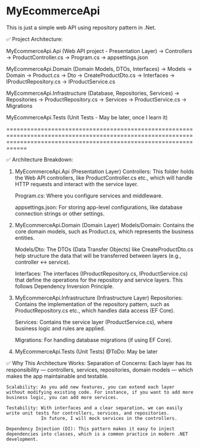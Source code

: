 # MyEcommerceApi
This is just a simple web API using repository pattern in .Net. 

✅ Project Architecture:

MyEcommerceApi.Api (Web API project - Presentation Layer)
	-> Controllers
		-> ProductController.cs
	-> Program.cs
	-> appsettings.json
	
MyEcommerceApi.Domain (Domain Models, DTOs, Interfaces)
	-> Models
		-> Domain
			-> Product.cs
		-> Dto
			-> CreateProductDto.cs
	-> Interfaces
		-> IProductRepository.cs
		-> IProductService.cs
	
MyEcommerceApi.Infrastructure (Database, Repositories, Services)
	-> Repositories
		-> ProductRepository.cs
	-> Services
		-> ProductService.cs
	-> Migrations
	
MyEcommerceApi.Tests (Unit Tests - May be later, once I learn it)

========================================================================================================================================================================

✅ Architecture Breakdown:
1. MyEcommerceApi.Api (Presentation Layer)
	Controllers: This folder holds the Web API controllers, like ProductController.cs etc., which will handle HTTP requests and interact with the service layer.

	Program.cs: Where you configure services and middleware.

	appsettings.json: For storing app-level configurations, like database connection strings or other settings.

2. MyEcommerceApi.Domain (Domain Layer)
	Models/Domain: Contains the core domain models, such as Product.cs, which represents the business entities.

	Models/Dto: The DTOs (Data Transfer Objects) like CreateProductDto.cs help structure the data that will be transferred between layers (e.g., controller ↔ service).

	Interfaces: The interfaces (IProductRepository.cs, IProductService.cs) that define the operations for the repository and service layers. This follows Dependency Inversion Principle.

3. MyEcommerceApi.Infrastructure (Infrastructure Layer)
	Repositories: Contains the implementation of the repository pattern, such as ProductRepository.cs etc., which handles data access (EF Core).

	Services: Contains the service layer (ProductService.cs), where business logic and rules are applied.

	Migrations: For handling database migrations (if using EF Core).

4. MyEcommerceApi.Tests (Unit Tests)
	@ToDo: May be later

✅ Why This Architecture Works:
	Separation of Concerns: Each layer has its responsibility — controllers, services, repositories, domain models — which makes the app maintainable and testable.

	Scalability: As you add new features, you can extend each layer without modifying existing code. For instance, if you want to add more business logic, you can add more services.

	Testability: With interfaces and a clear separation, we can easily write unit tests for controllers, services, and repositories. 
				 In future, I will mock services in the controllers.

	Dependency Injection (DI): This pattern makes it easy to inject dependencies into classes, which is a common practice in modern .NET development.
